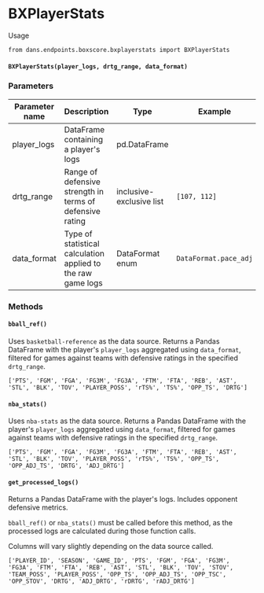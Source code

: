 # BXPlayerStats

Usage

```
from dans.endpoints.boxscore.bxplayerstats import BXPlayerStats
```

#### `BXPlayerStats(player_logs, drtg_range, data_format)`

### Parameters

| Parameter name |  Description      |  Type     | Example             |
|----------------|-------------------|-----------|---------------------|
| player_logs    | DataFrame containing a player's logs |  pd.DataFrame  | |
| drtg_range     | Range of defensive strength in terms of defensive rating | inclusive-exclusive list | `[107, 112]` |
| data_format    | Type of statistical calculation applied to the raw game logs | DataFormat enum | `DataFormat.pace_adj` |

### Methods

#### `bball_ref()`

Uses `basketball-reference` as the data source. Returns a Pandas DataFrame with the player's `player_logs` aggregated using `data_format`, filtered for games against teams with defensive ratings in the specified `drtg_range`.

  ```
  ['PTS', 'FGM', 'FGA', 'FG3M', 'FG3A', 'FTM', 'FTA', 'REB', 'AST',  'STL', 'BLK', 'TOV', 'PLAYER_POSS', 'rTS%', 'TS%', 'OPP_TS', 'DRTG']
  ```

#### `nba_stats()`

Uses `nba-stats` as the data source. Returns a Pandas DataFrame with the player's `player_logs` aggregated using `data_format`, filtered for games against teams with defensive ratings in the specified `drtg_range`.

  ```
  ['PTS', 'FGM', 'FGA', 'FG3M', 'FG3A', 'FTM', 'FTA', 'REB', 'AST',  'STL', 'BLK', 'TOV', 'PLAYER_POSS', 'rTS%', 'TS%', 'OPP_TS', 'OPP_ADJ_TS', 'DRTG', 'ADJ_DRTG']
  ```

#### `get_processed_logs()`

  Returns a Pandas DataFrame with the player's logs. Includes opponent defensive metrics.

  `bball_ref()` or `nba_stats()` must be called before this method, as the processed logs are calculated during those function calls.

Columns will vary slightly depending on the data source called.

```
['PLAYER_ID', 'SEASON', 'GAME_ID', 'PTS', 'FGM', 'FGA', 'FG3M', 'FG3A', 'FTM', 'FTA', 'REB', 'AST', 'STL', 'BLK', 'TOV', 'STOV', 'TEAM_POSS', 'PLAYER_POSS', 'OPP_TS', 'OPP_ADJ_TS', 'OPP_TSC', 'OPP_STOV', 'DRTG', 'ADJ_DRTG', 'rDRTG', 'rADJ_DRTG']
```

